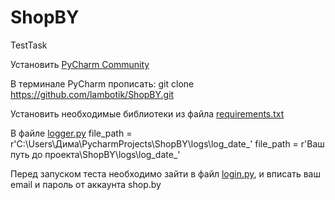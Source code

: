 # ShopBY
TestTask

Установить [PyCharm Community](https://www.jetbrains.com/ru-ru/pycharm/download/#section=windows) 

В терминале PyCharm прописать: git clone https://github.com/lambotik/ShopBY.git

Установить необходимые библиотеки из файла [requirements.txt](https://github.com/lambotik/ShopBY/blob/main/requirements.txt)

В файле [logger.py](https://github.com/lambotik/ShopBY/blob/main/utilities/logger.py) file_path = r'C:\Users\Дима\PycharmProjects\ShopBY\logs\log_date_' file_path = r'Ваш путь до проекта\ShopBY\logs\log_date_'

Перед запуском теста необходимо зайти в файл [login.py](https://github.com/lambotik/ShopBY/blob/main/login.py), и вписать ваш email и пароль от аккаунта shop.by
